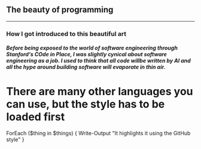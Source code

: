## The beauty of programming



---

### How I got introduced to this beautiful art
##### Before being exposed to the world of software engineering through Stanford's COde in Place, I was slightly cynical about software engineering as a job. I used to think that all code willbe written by AI and all the hype around building software will evaporate in thin air.


# There are many other languages you can use, but the style has to be loaded first

ForEach ($thing in $things) {
    Write-Output "It highlights it using the GitHub style"
}
```
